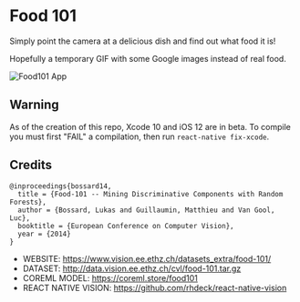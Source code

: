 # Food 101

Simply point the camera at a delicious dish and find out what food it is!

Hopefully a temporary GIF with some Google images instead of real food.

![Food101 App](./_art/video.gif)

## Warning

As of the creation of this repo, Xcode 10 and iOS 12 are in beta. To compile you must first "FAIL" a compilation, then run `react-native fix-xcode`.

## Credits

```
@inproceedings{bossard14,
  title = {Food-101 -- Mining Discriminative Components with Random Forests},
  author = {Bossard, Lukas and Guillaumin, Matthieu and Van Gool, Luc},
  booktitle = {European Conference on Computer Vision},
  year = {2014}
}
```

- WEBSITE: https://www.vision.ee.ethz.ch/datasets_extra/food-101/
- DATASET: http://data.vision.ee.ethz.ch/cvl/food-101.tar.gz
- COREML MODEL: https://coreml.store/food101
- REACT NATIVE VISION: https://github.com/rhdeck/react-native-vision
